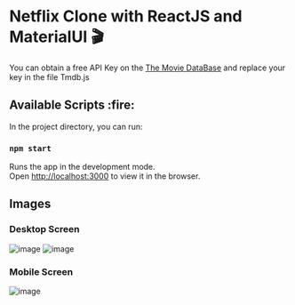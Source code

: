 <h1> Netflix Clone with ReactJS and MaterialUI 🎬 </h1>

You can obtain a free API Key on the [The Movie DataBase](https://www.themoviedb.org/documentation/api) and replace your key in the file Tmdb.js

<h2> Available Scripts :fire: </h2>

In the project directory, you can run:

### `npm start`

Runs the app in the development mode.<br />
Open [http://localhost:3000](http://localhost:3000) to view it in the browser.

<h2> Images </h2>

<h3>Desktop Screen</h3>

![image](https://res.cloudinary.com/franciscoangelo/image/upload/v1600100962/Netflix%20Clone/img2_mbgkgr.png)
![image](https://res.cloudinary.com/franciscoangelo/image/upload/v1600100962/Netflix%20Clone/img_1_kvxum1.png)

<h3>Mobile Screen</h3>

![image](https://res.cloudinary.com/franciscoangelo/image/upload/v1600101362/Netflix%20Clone/img3_s7zewl.png)
